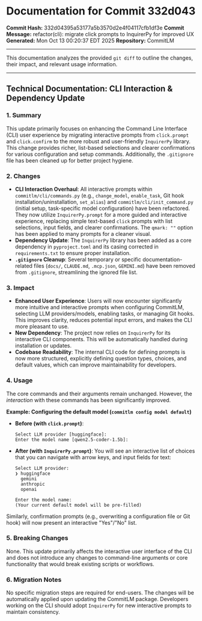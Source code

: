 # Documentation for Commit 332d043

**Commit Hash:** 332d04395a53177a5b3570d2e4f04117cfb1df3e
**Commit Message:** refactor(cli): migrate click prompts to InquirerPy for improved UX
**Generated:** Mon Oct 13 00:20:37 EDT 2025
**Repository:** CommitLM

---

This documentation analyzes the provided `git diff` to outline the changes, their impact, and relevant usage information.

---

## Technical Documentation: CLI Interaction & Dependency Update

### 1. Summary

This update primarily focuses on enhancing the Command Line Interface (CLI) user experience by migrating interactive prompts from `click.prompt` and `click.confirm` to the more robust and user-friendly `InquirerPy` library. This change provides richer, list-based selections and clearer confirmations for various configuration and setup commands. Additionally, the `.gitignore` file has been cleaned up for better project hygiene.

### 2. Changes

*   **CLI Interaction Overhaul**: All interactive prompts within `commitlm/cli/commands.py` (e.g., `change_model`, `enable_task`, Git hook installation/uninstallation, `set_alias`) and `commitlm/cli/init_command.py` (initial setup, task-specific model configuration) have been refactored. They now utilize `InquirerPy.prompt` for a more guided and interactive experience, replacing simple text-based `click` prompts with list selections, input fields, and clearer confirmations. The `qmark: ""` option has been applied to many prompts for a cleaner visual.
*   **Dependency Update**: The `InquirerPy` library has been added as a core dependency in `pyproject.toml` and its casing corrected in `requirements.txt` to ensure proper installation.
*   **`.gitignore` Cleanup**: Several temporary or specific documentation-related files (`docs/`, `CLAUDE.md`, `.mcp.json`, `GEMINI.md`) have been removed from `.gitignore`, streamlining the ignored file list.

### 3. Impact

*   **Enhanced User Experience**: Users will now encounter significantly more intuitive and interactive prompts when configuring CommitLM, selecting LLM providers/models, enabling tasks, or managing Git hooks. This improves clarity, reduces potential input errors, and makes the CLI more pleasant to use.
*   **New Dependency**: The project now relies on `InquirerPy` for its interactive CLI components. This will be automatically handled during installation or updates.
*   **Codebase Readability**: The internal CLI code for defining prompts is now more structured, explicitly defining question types, choices, and default values, which can improve maintainability for developers.

### 4. Usage

The core commands and their arguments remain unchanged. However, the *interaction* with these commands has been significantly improved.

**Example: Configuring the default model (`commitlm config model default`)**

*   **Before (with `click.prompt`)**:
    ```
    Select LLM provider [huggingface]:
    Enter the model name [qwen2.5-coder-1.5b]:
    ```
*   **After (with `InquirerPy.prompt`)**:
    You will see an interactive list of choices that you can navigate with arrow keys, and input fields for text:
    ```
    Select LLM provider:
    ❯ huggingface
      gemini
      anthropic
      openai

    Enter the model name:
    (Your current default model will be pre-filled)
    ```
Similarly, confirmation prompts (e.g., overwriting a configuration file or Git hook) will now present an interactive "Yes"/"No" list.

### 5. Breaking Changes

None. This update primarily affects the interactive user interface of the CLI and does not introduce any changes to command-line arguments or core functionality that would break existing scripts or workflows.

### 6. Migration Notes

No specific migration steps are required for end-users. The changes will be automatically applied upon updating the CommitLM package. Developers working on the CLI should adopt `InquirerPy` for new interactive prompts to maintain consistency.